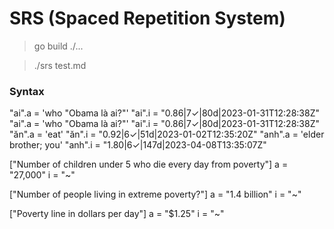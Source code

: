 # SRS (Spaced Repetition System)

> go build ./...

> ./srs test.md

### Syntax

"ai".a = 'who "Obama là ai?"'
"ai".i = "0.86|7✓|80d|2023-01-31T12:28:38Z"
"ai".a = 'who "Obama là ai?"'
"ai".i = "0.86|7✓|80d|2023-01-31T12:28:38Z"
"ăn".a = 'eat'
"ăn".i = "0.92|6✓|51d|2023-01-02T12:35:20Z"
"anh".a = 'elder brother; you'
"anh".i = "1.80|6✓|147d|2023-04-08T13:35:07Z"

["Number of children under 5 who die every day from poverty"]
a = "27,000"
i = "~"

["Number of people living in extreme poverty?"]
a = "1.4 billion"
i = "~"

["Poverty line in dollars per day"]
a = "$1.25"
i = "~"
